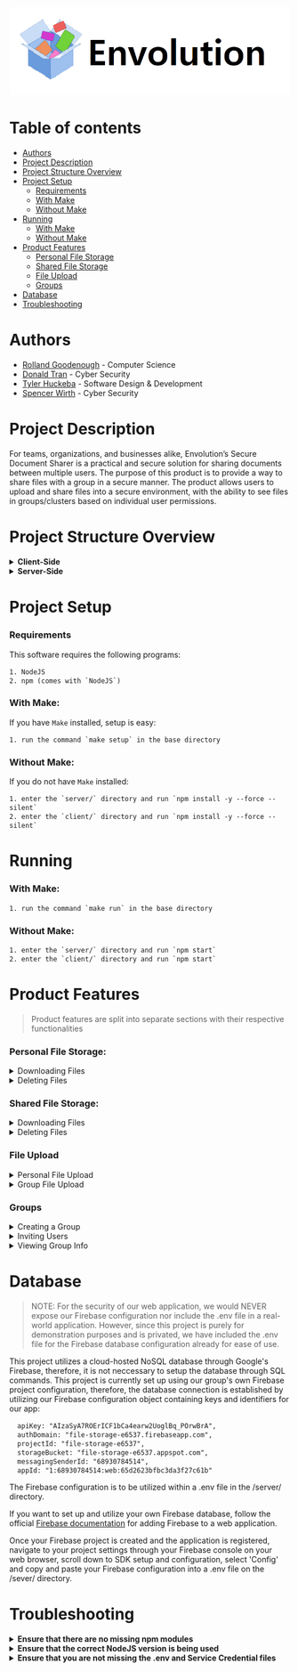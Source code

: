 <p align="center">
<img src="client/src/assets/12dww.png">
</p>

Table of contents
=================
<!--ts-->
* [Authors](https://github.com/Envolution-Capstone/secureFilePlatform#authors)
* [Project Description](https://github.com/Envolution-Capstone/secureFilePlatform#project-description)
* [Project Structure Overview](https://github.com/Envolution-Capstone/secureFilePlatform#project-structure-overview)
* [Project Setup](https://github.com/Envolution-Capstone/secureFilePlatform#project-setup)
    * [Requirements](https://github.com/Envolution-Capstone/secureFilePlatform#requirements)
    * [With Make](https://github.com/Envolution-Capstone/secureFilePlatform#with-make)
    * [Without Make](https://github.com/Envolution-Capstone/secureFilePlatform#without-make)
* [Running](https://github.com/Envolution-Capstone/secureFilePlatform#running)
    * [With Make](https://github.com/Envolution-Capstone/secureFilePlatform#with-make-1)
    * [Without Make](https://github.com/Envolution-Capstone/secureFilePlatform#without-make-1)
 * [Product Features](https://github.com/Envolution-Capstone/secureFilePlatform#product-features)
    * [Personal File Storage](https://github.com/Envolution-Capstone/secureFilePlatform#personal-file-storage)
    * [Shared File Storage](https://github.com/Envolution-Capstone/secureFilePlatform#shared-file-storage)
    * [File Upload](https://github.com/Envolution-Capstone/secureFilePlatform#file-upload)
    * [Groups](https://github.com/Envolution-Capstone/secureFilePlatform#groups)
 * [Database](https://github.com/Envolution-Capstone/secureFilePlatform#database)
 * [Troubleshooting](https://github.com/Envolution-Capstone/secureFilePlatform#troubleshooting)
<!--te-->

# Authors

- [Rolland Goodenough](https://github.com/GoodenoughR) - Computer Science
- [Donald Tran](https://github.com/DonaldTran11)       - Cyber Security
- [Tyler Huckeba](https://github.com/tuscontyler)      - Software Design & Development
- [Spencer Wirth](https://github.com/snw30)            - Cyber Security

# Project Description
For teams, organizations, and businesses alike, Envolution’s Secure Document Sharer is a
practical and secure solution for sharing documents between multiple users. The purpose of this product is to provide a way to share files with a group in a secure manner. The product allows
users to upload and share files into a secure environment, with the ability to see files in
groups/clusters based on individual user permissions.

Project Structure Overview
============================

<details><summary><b>Client-Side</b></summary>

    .
    ├── public                
    ├── src                   
    │   ├── assets
    │   │      └── # image/asset files
    │   ├── components
    │   │   ├── Documents
    │   │   │   ├── DocumentTable.js
    │   │   │   └── DocumentUploadModal.js
    │   │   ├── Groups
    │   │   │   ├── GroupInfo.js
    │   │   │   ├── GroupInvites
    │   │   │   ├── GroupModal.js
    │   │   │   ├── GroupSelector.js
    │   │   │   ├── GroupsListModal.js
    │   │   │   └── InviteUserModal.js
    │   │   ├── AlertsButton.js
    │   │   ├── Header.js
    │   │   ├── MuiStyle.js
    │   │   └── Sidebar.js 
    │   ├── firebase
    │   │   └── firebase.js
    │   ├── pages
    │   │   ├── MyDrive.js
    │   │   └── ShareWithMe.js
    │   ├── requests
    │   │   └── client.js
    │   ├── styles
    │   │   └── # JavaScript styled-components files
    │   ├── util
    │   │   ├── files
    │   │   │   ├── fileUpload.js
    │   │   │   └── files.js
    │   │   ├── groups
    │   │   │   └── groups.js
    │   │   └── user
    │   │       └── login.js
    │   ├── App.js 
    │   ├── GlobalStyles.js
    │   ├── index.css
    │   └── index.js   
    ├── package-lock.json                  
    └── package.json                

</details>
<details><summary><b>Server-Side</b></summary>

    .
    ├── src   
    │   ├── configuration
    │   │   └── setup.js
    │   ├── firebase 
    │   │   └── firebase.js
    │   ├── logging 
    │   │   └── firebase.js
    │   ├── middleware/authentication 
    │   │   └── checkAuth.js
    │   ├── repos 
    │   │   ├── file
    │   │   │   └── file.repo.js
    │   │   ├── group
    │   │   │   └── group.repo.js
    │   │   └── user
    │   │       └── user.repo.js
    │   ├── routes
    │   │   ├── file.routes.js
    │   │   ├── group.routes.js
    │   │   └── user.routes.js
    │   ├── services 
    │   │   ├── encryption
    │   │   │   └── encryption.service.js
    │   │   ├── file
    │   │   │   └── file.service.js
    │   │   ├── group
    │   │   │   └── group.service.js
    │   │   ├── key
    │   │   │   └── key.service.js
    │   │   └── user
    │   │       └── user.service.js
    │   ├── util 
    │   │   ├── file_upload.js
    │   │   └── responses.js
    │   └── app.js
    ├── .env
    ├── README.md
    ├── package-lock.json
    ├── package.json
    └── service-accountt-credentials.json  
    
</details>

# Project Setup

### Requirements

This software requires the following programs:

    1. NodeJS
    2. npm (comes with `NodeJS`)

### With Make:

If you have `Make` installed, setup is easy:

    1. run the command `make setup` in the base directory

### Without Make:

If you do not have `Make` installed:

    1. enter the `server/` directory and run `npm install -y --force --silent`
    2. enter the `client/` directory and run `npm install -y --force --silent`


# Running

### With Make:

    1. run the command `make run` in the base directory

### Without Make:

    1. enter the `server/` directory and run `npm start`
    2. enter the `client/` directory and run `npm start`


# Product Features
> Product features are split into separate sections with their respective functionalities

### Personal File Storage:

<details><summary>Downloading Files</summary>
Personal files can be downloaded by clicking on the row a file is on.
</details>

<details><summary>Deleting Files</summary>
Personal files can be deleted by right clicking on the files row and clicking `delete` on the context menu that pops up.
</details>

### Shared File Storage:

<details><summary>Downloading Files</summary>
Group files can be downloaded by clicking on the row a file is on.
</details>
    
<details><summary>Deleting Files</summary>
Only group admins can delete group files.
Group files can be deleted by right clicking on the files row and clicking `delete` on the context menu that pops up.
</details>

### File Upload

<details><summary>Personal File Upload</summary>

Personal Files are uploaded through the `Upload New File` button.
On the file upload screen:
    
    1. Select the file to upload
    2. click the `submit` button

 </details>
 
<details><summary>Group File Upload</summary>

Group Files are uploaded through the `Upload New File` button.
The important distinction between personal files and shared files is selecting the group to share with. 

On the file upload screen:
    1. Select the file to upload
    2. Select a group to share the file with from the drop down
    3. click the `submit` button
    
</details>

### Groups

<details><summary>Creating a Group</summary>

Creating a group is done through the `Create Group` button on the left sidebar.

On the Create Group screen:
    1. input the group name
    2. add any users you want to invite
    3. click `create group`
 </details>

<details><summary>Inviting Users</summary>

Inviting users is done through the `Invite User` button on the left sidebar.
Only group admins can invite users to groups.

On the Invite User Screen
    1. Select the group to invite a user to
    2. enter the users email
    3. click `invite user`
 </details>

<details><summary>Viewing Group Info</summary>

Group info can be viewed through the `View Groups` button on the left sidebar.
</details>


# Database
> NOTE: For the security of our web application, we would NEVER expose our Firebase configuration nor include the .env file in a real-world application. However, since this project is purely for demonstration purposes and is privated, we have included the .env file for the Firebase database configuration already for ease of use. 

This project utilizes a cloud-hosted NoSQL database through Google's Firebase, therefore, it is not neccessary to setup the database through SQL commands. This project is currently set up using our group's own Firebase project configuration, therefore, the database connection is established by utilizing our Firebase configuration object containing keys and identifiers for our app:

```
  apiKey: "AIzaSyA7ROErICF1bCa4earw2UoglBq_POrwBrA",
  authDomain: "file-storage-e6537.firebaseapp.com",
  projectId: "file-storage-e6537",
  storageBucket: "file-storage-e6537.appspot.com",
  messagingSenderId: "68930784514",
  appId: "1:68930784514:web:65d2623bfbc3da3f27c61b"
```
The Firebase configuration is to be utilized within a .env file in the /server/ directory.

If you want to set up and utilize your own Firebase database, follow the official [Firebase documentation](https://firebase.google.com/docs/web/setup) for adding Firebase to a web application. 

Once your Firebase project is created and the application is registered, navigate to your project settings through your Firebase console on your web browser, scroll down to SDK setup and configuration, select 'Config' and copy and paste your Firebase configuration into a .env file on the /sever/ directory.

# Troubleshooting

<details><summary><b>Ensure that there are no missing npm modules</b></summary>
If the software doesn't run, try installing all of the required NPM modules:

    In `/server/`:
    run `npm install -y --force --silent`

    In `/client/`:
    run `npm install -y --force --silent`
</details>


<details><summary><b>Ensure that the correct NodeJS version is being used</b></summary>
Having an out-of-date versiona of Node JS can cause issues.
Follow https://nodejs.org/en/download/current for getting the newest version.
</details>

<details><summary><b>Ensure that you are not missing the .env and Service Credential files</b></summary>

The server requires `.env` and `service-account-credentials.json` files to be in the `/server/` directory.
These files should be on the repo *(though if this were a real product they would not be)*
If the files are missing, copy and paste the following in to the respective file in `/server/`.
```
// .env
PORT=9000
APIKEY="AIzaSyA7ROErICF1bCa4earw2UoglBq_POrwBrA"
AUTHDOMAIN="file-storage-e6537.firebaseapp.com"
PROJECTID="file-storage-e6537"
STORAGEBUCKET="file-storage-e6537.appspot.com"
MESSAGINGSENDERID="68930784514"
APPID="1:68930784514:web:65d2623bfbc3da3f27c61b"

// service-account-credentials.json
{
  "type": "service_account",
  "project_id": "file-storage-e6537",
  "private_key_id": "c473669f0358a8f8d842e1cc3a9df8cad81c26a3",
  "private_key": "-----BEGIN PRIVATE KEY-----\nMIIEvQIBADANBgkqhkiG9w0BAQEFAASCBKcwggSjAgEAAoIBAQCxZ/b6JELEZwn1\nj/OfphMg77X2bMIs98TOjN1Y0Lh/rvANWpRfAjbiwRqgEKMiBvjDLwwtzaJC0n3F\nukNKDflANJcIFahcEiiji1qAkruT1eyeBhA+MvGIJcC/ng6t0oSZw1BQ5nU7WCf5\ncmFdNXueWkhLSmLZoWguGXBjgNA4tnmVqDTr3Ed0v3HQxAoz2JYVtt5cnQyql5Rx\nuYAx7TaaOQFMUPxvlnpYDLTGjTulsRWcuu4AdkXJyLSwTMFV6xpME+gLF5BOHeEK\nPX1f2aYSpP8S4QL//nSIMf09NguCO0QnlsXafsshT0BGiL49HZQMvrc+g2O2kY+e\nR1ytM9BRAgMBAAECggEACGF48Wg1H0Ie3lLml2wpCy1H01Rf9+/chEVzT3bMwHtr\nK7ZTvAlGvn+Q2m7uxfS+W7olQSStvapj9qtN8nmmhLn3SJJ9WZwh/1fd9qT354v7\nmZt/uPB/KIdgC61T1DJVwU3QxYGdmCgZ+1bD8rtME7cAI05oTQ+q9EKPZKP5MjSY\nSFAxdej9oGdQw//rqfPqnciTVPOp986teM6La+fvS+VNCEth8KyagDEWlVY3empF\nls8gT6ZDNIlWOtIfI8FP8hglTjYciZUumRki8c6k9iznbjHWv7itpmWtCas97/K5\nbNHSTMnpJiA6GJe5L+r55kj8z+wgClJH/QGGmxCRYQKBgQDz3QWDLt0xumKCzQQM\nLHW7rwgVHsTzFLvPT7NLNwNO5+e6MxIICXjPCLwq6sBcKhR5UdwKjoUMg+AR1JC9\n/LvoF0jkZhueZrIISYDLLI2ydMWOH9O871svohwvCqNKXazB95C85c4ua8Mx/tKF\nZjp5o09wmH0fN5z4drGbivQFBwKBgQC6PDwD68KYluUbD5mnN7XS++rj5+6uIrRO\nGxO/sTW2bc2QD/Nb6zKTGW+68JJDUSGSR9WzQcVUKcAOVr5/OWUiDG8dlCoFxjRE\nDtDeRwKgh+ObsMwJvVYXVPEjlcZiSOJnw+5LOHng1yt1Z/mMN8h+MaFLNCtQiAZC\niq9BFb/B5wKBgG6+lrxGUgk9PXNtK0NkBWtgR2lf+czyQ4AYD7I+n2/7/M4gVzXz\nJzvOGbXbudOhAH8/34+jvWQ7l0xBniHJXoQ93spqXGyI8py01Jpv90FtqjGq3ntU\nr7JoCiiKyjEBbW0AwmgmbIXERnaz5GLUVAXdVjwp49iDZvOm421howONAoGARItQ\n53yJddHr5wbZ3cLSaCISNOmzXmIljK3ImgAmLcvCIejNACLTzXJKPjq3CpG80nMg\nA0cM0so/BsgEexzrzRlYeEGFKfTmXbo6Q+VM4TrCmhX7MwZ9vj6kNh21E42RzvE9\nLnBN42QueZrYLTSG1XN80woTeyNlcm5KzKCtoDcCgYEAti4+UZ8r2DnRrCoQ/TE1\nJzbJ1oRcYCA7UKcF8Vxj3WtAXTnNuksoJDX1yVkvIU3/03qB959M826CTb1Qc2sW\nzx1WHz2TnBIT+QPbHXX8Kp2J1cZ+Fw8rW4+OUNcmL1TSl/zJQtc8Ke924tD6e44y\nA4pMqJxQiCVQbnEDcvS2LEQ=\n-----END PRIVATE KEY-----\n",
  "client_email": "firebase-adminsdk-bjgpc@file-storage-e6537.iam.gserviceaccount.com",
  "client_id": "115410691965466141057",
  "auth_uri": "https://accounts.google.com/o/oauth2/auth",
  "token_uri": "https://oauth2.googleapis.com/token",
  "auth_provider_x509_cert_url": "https://www.googleapis.com/oauth2/v1/certs",
  "client_x509_cert_url": "https://www.googleapis.com/robot/v1/metadata/x509/firebase-adminsdk-bjgpc%40file-storage-e6537.iam.gserviceaccount.com"
}
```
</details>

